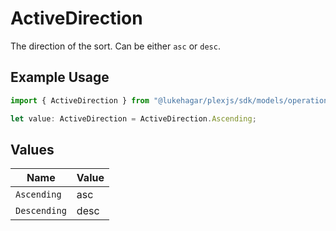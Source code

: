 # ActiveDirection

The direction of the sort. Can be either `asc` or `desc`.


## Example Usage

```typescript
import { ActiveDirection } from "@lukehagar/plexjs/sdk/models/operations";

let value: ActiveDirection = ActiveDirection.Ascending;
```

## Values

| Name         | Value        |
| ------------ | ------------ |
| `Ascending`  | asc          |
| `Descending` | desc         |